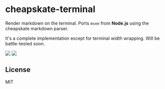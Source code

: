 # cheapskate-terminal
Render markdown on the terminal. Ports `msee` from **Node.js** using the
cheapskate markdown parser.

It's a complete implementation except for terminal width wrapping. Will be
battle-tested soon.

![](https://www.dropbox.com/s/lfdc487v71ob0sz/Screenshot%202015-12-16%2014.08.59.png?dl=1)
![](https://www.dropbox.com/s/vgz1ipcpkpthv2f/Screenshot%202015-12-16%2014.23.27.png?dl=1)

## License
MIT
